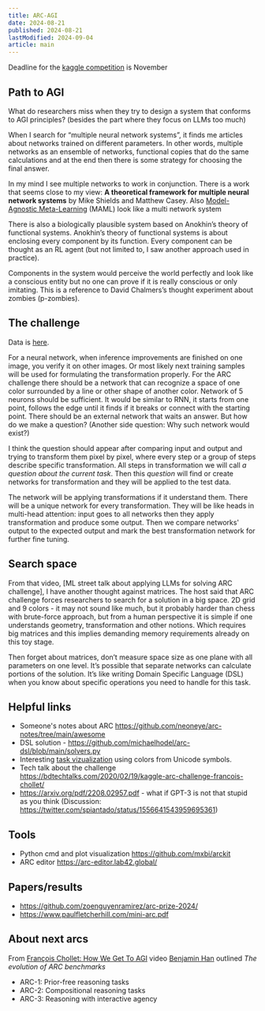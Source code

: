 ```yaml
---
title: ARC-AGI
date: 2024-08-21
published: 2024-08-21
lastModified: 2024-09-04
article: main
---
```


Deadline for the [kaggle competition](https://www.kaggle.com/competitions/arc-prize-2024/leaderboard) is November

## Path to AGI

What do researchers miss when they try to design a system that conforms to AGI principles? (besides the part where they focus on LLMs too much)

When I search for “multiple neural network systems”, it finds me articles about networks trained on different parameters. In other words, multiple networks as an ensemble of networks, functional copies that do the same calculations and at the end then there is some strategy for choosing the final answer.

In my mind I see multiple networks to work in conjunction. There is a work that seems close to my view:  **A theoretical framework for multiple neural network systems** by Mike Shields and Matthew Casey. Also [Model-Agnostic Meta-Learning](https://arxiv.org/pdf/1703.03400) (MAML) look like a multi network system

There is also a biologically plausible system based on Anokhin’s theory of functional systems. Anokhin’s theory of functional systems is about enclosing every component by its function. Every component can be thought as an RL agent (but not limited to, I saw another approach used in practice).

Components in the system would perceive the world perfectly and look like a conscious entity but no one can prove if it is really conscious or only imitating. This is a reference to David Chalmers’s thought experiment about zombies (p-zombies).
## The challenge

Data is [here](https://github.com/fchollet/ARC-AGI).

For a neural network, when inference improvements are finished on one image, you verify it on other images. Or most likely next training samples will be used for formulating the transformation properly. For the ARC challenge there should be a network that can recognize a space of one color surrounded by a line or other shape of another color. Network of 5 neurons should be sufficient. It would be similar to RNN, it starts from one point, follows the edge until it finds if it breaks or connect with the starting point. There should be an external network that waits an answer. But how do we make a question? (Another side question: Why such network would exist?)

I think the question should appear after comparing input and output and trying to transform them pixel by pixel, where every step or a group of steps describe specific transformation. All steps in transformation we will call _a question about the current task_. Then this _question_ will find or create networks for transformation and they will be applied to the test data.

The network will be applying transformations if it understand them. There will be a unique network for every transformation. They will be like heads in multi-head attention: input goes to all networks then they apply transformation and produce some output. Then we compare networks' output to the expected output and mark the best transformation network for further fine tuning.

## Search space

From that video, [ML street talk about applying LLMs for solving ARC challenge], I have another thought against matrices. The host said that ARC challenge forces researchers to search for a solution in a big space. 2D grid and 9 colors - it may not sound like much, but it probably harder than chess with brute-force approach, but from a human perspective it is simple if one understands geometry, transformation and other notions. Which requires big matrices and this implies demanding memory requirements already on this toy stage.

Then forget about matrices, don’t measure space size as one plane with all parameters on one level. It’s possible that separate networks can calculate portions of the solution. It’s like writing Domain Specific Language (DSL) when you know about specific operations you need to handle for this task. 


## Helpful links

- Someone's notes about ARC https://github.com/neoneye/arc-notes/tree/main/awesome
- DSL solution - https://github.com/michaelhodel/arc-dsl/blob/main/solvers.py
- Interesting [task vizualization](https://gist.github.com/p-i-/9ebed4917d5ea61674e536896fe0aa83#file-006-yaml) using colors from Unicode symbols.
- Tech talk about the challenge https://bdtechtalks.com/2020/02/19/kaggle-arc-challenge-francois-chollet/
- https://arxiv.org/pdf/2208.02957.pdf - what if GPT-3 is not that stupid as you think (Discussion: https://twitter.com/spiantado/status/1556641543959695361)

## Tools

- Python cmd and plot visualization https://github.com/mxbi/arckit
- ARC editor https://arc-editor.lab42.global/

## Papers/results

- https://github.com/zoenguyenramirez/arc-prize-2024/
- https://www.paulfletcherhill.com/mini-arc.pdf

## About next arcs

From [François Chollet: How We Get To AGI](https://www.youtube.com/watch?v=5QcCeSsNRks) video [Benjamin Han](https://sigmoid.social/@BenjaminHan/114813306010636570) outlined _The evolution of ARC benchmarks_

- ARC-1: Prior-free reasoning tasks  
- ARC-2: Compositional reasoning tasks  
- ARC-3: Reasoning with interactive agency

